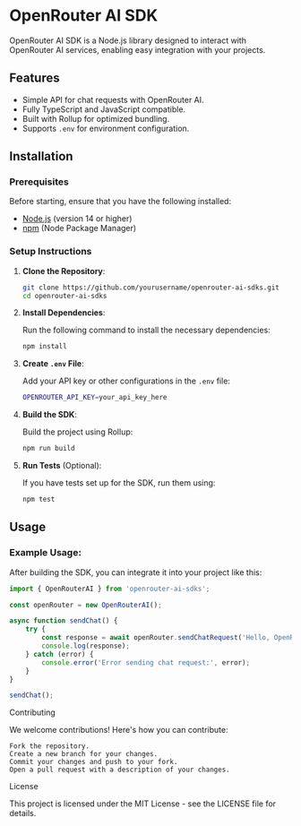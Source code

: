 # OpenRouter AI SDK

OpenRouter AI SDK is a Node.js library designed to interact with OpenRouter AI services, enabling easy integration with your projects.

## Features

- Simple API for chat requests with OpenRouter AI.
- Fully TypeScript and JavaScript compatible.
- Built with Rollup for optimized bundling.
- Supports `.env` for environment configuration.

## Installation

### Prerequisites

Before starting, ensure that you have the following installed:

- [Node.js](https://nodejs.org/en/) (version 14 or higher)
- [npm](https://www.npmjs.com/) (Node Package Manager)

### Setup Instructions

1. **Clone the Repository**:

    ```bash
    git clone https://github.com/yourusername/openrouter-ai-sdks.git
    cd openrouter-ai-sdks
    ```

2. **Install Dependencies**:

   Run the following command to install the necessary dependencies:

    ```bash
    npm install
    ```

3. **Create `.env` File**:

   Add your API key or other configurations in the `.env` file:

    ```bash
    OPENROUTER_API_KEY=your_api_key_here
    ```

4. **Build the SDK**:

   Build the project using Rollup:

    ```bash
    npm run build
    ```

5. **Run Tests** (Optional):

   If you have tests set up for the SDK, run them using:

    ```bash
    npm test
    ```

## Usage

### Example Usage:

After building the SDK, you can integrate it into your project like this:

```typescript
import { OpenRouterAI } from 'openrouter-ai-sdks';

const openRouter = new OpenRouterAI();

async function sendChat() {
    try {
        const response = await openRouter.sendChatRequest('Hello, OpenRouter!');
        console.log(response);
    } catch (error) {
        console.error('Error sending chat request:', error);
    }
}

sendChat();
```
Contributing

We welcome contributions! Here's how you can contribute:

    Fork the repository.
    Create a new branch for your changes.
    Commit your changes and push to your fork.
    Open a pull request with a description of your changes.

License

This project is licensed under the MIT License - see the LICENSE file for details.

